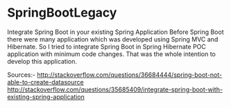 # SpringBootLegacy
Integrate Spring Boot in your existing Spring Application
Before Spring Boot there were many application which was developed using Spring MVC and Hibernate. So I tried to integrate
Spring Boot in Spring Hibernate POC application with minimum code changes. That was the whole intention to develop this 
application.

Sources:- 
http://stackoverflow.com/questions/36684444/spring-boot-not-able-to-create-datasource
http://stackoverflow.com/questions/35685409/integrate-spring-boot-with-existing-spring-application

